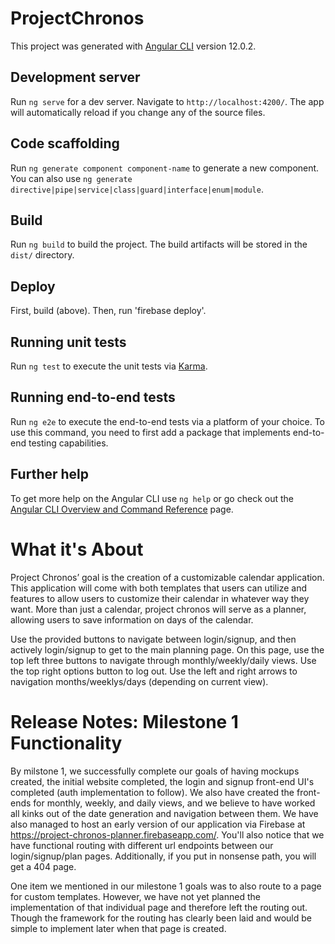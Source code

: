 # ProjectChronos

This project was generated with [Angular CLI](https://github.com/angular/angular-cli) version 12.0.2.

## Development server

Run `ng serve` for a dev server. Navigate to `http://localhost:4200/`. The app will automatically reload if you change any of the source files.

## Code scaffolding

Run `ng generate component component-name` to generate a new component. You can also use `ng generate directive|pipe|service|class|guard|interface|enum|module`.

## Build

Run `ng build` to build the project. The build artifacts will be stored in the `dist/` directory.

## Deploy
First, build (above).
Then, run 'firebase deploy'.

## Running unit tests

Run `ng test` to execute the unit tests via [Karma](https://karma-runner.github.io).

## Running end-to-end tests

Run `ng e2e` to execute the end-to-end tests via a platform of your choice. To use this command, you need to first add a package that implements end-to-end testing capabilities.

## Further help

To get more help on the Angular CLI use `ng help` or go check out the [Angular CLI Overview and Command Reference](https://angular.io/cli) page.

# What it's About

Project Chronos’ goal is the creation of a customizable calendar application. This application will come with both templates that users can utilize and features to allow users to customize their calendar in whatever way they want. More than just a calendar, project chronos will serve as a planner, allowing users to save information on days of the calendar.

Use the provided buttons to navigate between login/signup, and then actively login/signup to get to the main planning page. On this page, use the top left three buttons to navigate through monthly/weekly/daily views. Use the top right options button to log out. Use the left and right arrows to navigation months/weeklys/days (depending on current view).

# Release Notes: Milestone 1 Functionality

By milstone 1, we successfully complete our goals of having mockups created, the initial website completed, the login and signup front-end UI's completed (auth implementation to follow). We also have created the front-ends for monthly, weekly, and daily views, and we believe to have worked all kinks out of the date generation and navigation between them. We have also managed to host an early version of our application via Firebase at https://project-chronos-planner.firebaseapp.com/. You'll also notice that we have functional routing with different url endpoints between our login/signup/plan pages. Additionally, if you put in nonsense path, you will get a 404 page.

One item we mentioned in our milestone 1 goals was to also route to a page for custom templates. However, we have not yet planned the implementation of that individual page and therefore left the routing out. Though the framework for the routing has clearly been laid and would be simple to implement later when that page is created.

